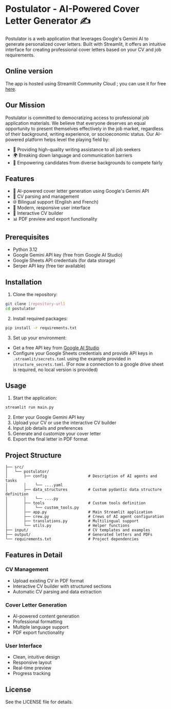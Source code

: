 # Postulator - AI-Powered Cover Letter Generator ✍️

Postulator is a web application that leverages Google's Gemini AI to generate personalized cover letters. Built with Streamlit, it offers an intuitive interface for creating professional cover letters based on your CV and job requirements.

## Online version

The app is hosted using Streamlit Community Cloud ; you can use it for free [here](https://postulator.streamlit.app/).

## Our Mission

Postulator is committed to democratizing access to professional job application materials. We believe that everyone deserves an equal opportunity to present themselves effectively in the job market, regardless of their background, writing experience, or socioeconomic status. Our AI-powered platform helps level the playing field by:

- 🎯 Providing high-quality writing assistance to all job seekers
- 🌍 Breaking down language and communication barriers
- 💪 Empowering candidates from diverse backgrounds to compete fairly

## Features

- 🤖 AI-powered cover letter generation using Google's Gemini API
- 📄 CV parsing and management
- 🌐 Bilingual support (English and French)
- 🎨 Modern, responsive user interface
- 📝 Interactive CV builder
- 📊 PDF preview and export functionality

## Prerequisites

- Python 3.12
- Google Gemini API key (free from Google AI Studio)
- Google Sheets API credentials (for data storage)
- Serper API key (free tier available)

## Installation

1. Clone the repository:
```bash
git clone [repository-url]
cd postulator
```

2. Install required packages:
```bash
pip install -r requirements.txt
```

3. Set up your environment:
- Get a free API key from [Google AI Studio](https://aistudio.google.com/app/apikey)
- Configure your Google Sheets credentials and provide API keys in `.streamlit/secrets.toml` using the example provided in `structure_secrets.toml`. (For now a connection to a google drive sheet is required, no local version is provided)

## Usage

1. Start the application:
```bash
streamlit run main.py
```

2. Enter your Google Gemini API key
3. Upload your CV or use the interactive CV builder
4. Input job details and preferences
5. Generate and customize your cover letter
6. Export the final letter in PDF format

## Project Structure

```
├── src/
│   └── postulator/
│       ├── config                  # Description of AI agents and tasks
│       │    └── ....yaml           
│       ├── data_structures         # Custom pydantic data structure definition
│       │    └── ....py             
│       ├── tools                   # Custom tools definition
│       │    └── custom_tools.py    
│       ├── app.py                  # Main Streamlit application
│       ├── crew.py                 # Crews of AI agent configuration
│       ├── translations.py         # Multilingual support
│       └── utils.py                # Helper functions
├── input/                          # CV templates and examples
├── output/                         # Generated letters and PDFs
└── requirements.txt                # Project dependencies
```

## Features in Detail

### CV Management
- Upload existing CV in PDF format
- Interactive CV builder with structured sections
- Automatic CV parsing and data extraction

### Cover Letter Generation
- AI-powered content generation
- Professional formatting
- Multiple language support
- PDF export functionality

### User Interface
- Clean, intuitive design
- Responsive layout
- Real-time preview
- Progress tracking

## License

See the LICENSE file for details.